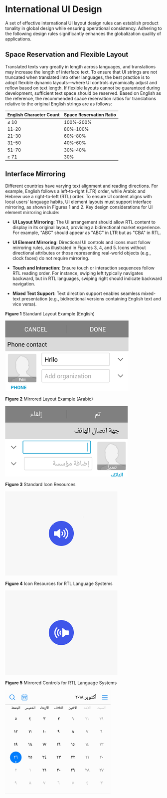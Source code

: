 # International UI Design  

A set of effective international UI layout design rules can establish product tonality in global design while ensuring operational consistency. Adhering to the following design rules significantly enhances the globalization quality of applications.  

## Space Reservation and Flexible Layout  

Translated texts vary greatly in length across languages, and translations may increase the length of interface text. To ensure that UI strings are not truncated when translated into other languages, the best practice is to adopt flexible dynamic layouts—where UI controls dynamically adjust and reflow based on text length. If flexible layouts cannot be guaranteed during development, sufficient text space should be reserved. Based on English as the reference, the recommended space reservation ratios for translations relative to the original English strings are as follows:  

| English Character Count | Space Reservation Ratio |  
| ----------------------- | ----------------------- |  
| ≤ 10                    | 100%–200%               |  
| 11–20                   | 80%–100%                |  
| 21–30                   | 60%–80%                 |  
| 31–50                   | 40%–60%                 |  
| 51–70                   | 30%–40%                 |  
| ≥ 71                    | 30%                     |  

## Interface Mirroring  

Different countries have varying text alignment and reading directions. For example, English follows a left-to-right (LTR) order, while Arabic and Hebrew use a right-to-left (RTL) order. To ensure UI content aligns with local users' language habits, UI element layouts must support interface mirroring, as shown in Figures 1 and 2. Key design considerations for UI element mirroring include:  

- **UI Layout Mirroring**: The UI arrangement should allow RTL content to display in its original layout, providing a bidirectional market experience. For example, "ABC" should appear as "ABC" in LTR but as "CBA" in RTL.  

- **UI Element Mirroring**: Directional UI controls and icons must follow mirroring rules, as illustrated in Figures 3, 4, and 5. Icons without directional attributes or those representing real-world objects (e.g., clock faces) do not require mirroring.  

- **Touch and Interaction**: Ensure touch or interaction sequences follow RTL reading order. For instance, swiping left typically navigates backward, but in RTL languages, swiping right should indicate backward navigation.  

- **Mixed Text Support**: Text direction support enables seamless mixed-text presentation (e.g., bidirectional versions containing English text and vice versa).  

**Figure 1** Standard Layout Example (English)  

![zh-cn_image_0000001784343297](figures/zh-cn_image_0000001784343297.png)  

**Figure 2** Mirrored Layout Example (Arabic)  

![zh-cn_image_0000001784263053](figures/zh-cn_image_0000001784263053.png)  

**Figure 3** Standard Icon Resources  

![zh-cn_image_0000001737423164](figures/zh-cn_image_0000001737423164.png)  

**Figure 4** Icon Resources for RTL Language Systems  

![zh-cn_image_0000001737264020](figures/zh-cn_image_0000001737264020.png)  

**Figure 5** Mirrored Controls for RTL Language Systems  

![zh-cn_image_0000001784343305](figures/zh-cn_image_0000001784343305.png)